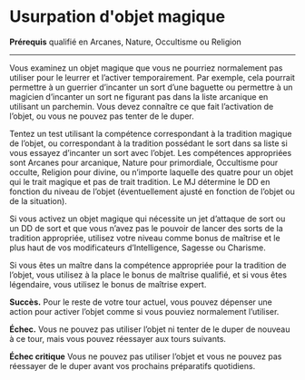 # Usurpation d'objet magique

<p><strong>Prérequis</strong> qualifié en Arcanes, Nature, Occultisme ou Religion</p>
<hr>
<p>Vous examinez un objet magique que vous ne pourriez normalement pas utiliser pour le leurrer et l’activer temporairement. Par exemple, cela pourrait permettre à un guerrier d’incanter un sort d’une baguette ou permettre à un magicien d’incanter un sort ne figurant pas dans la liste arcanique en utilisant un parchemin. Vous devez connaître ce que fait l’activation de l’objet, ou vous ne pouvez pas tenter de le duper.</p>
<p>Tentez un test utilisant la compétence correspondant à la tradition magique de l’objet, ou correspondant à la tradition possédant le sort dans sa liste si vous essayez d’incanter un sort avec l’objet. Les compétences appropriées sont Arcanes pour arcanique, Nature pour primordiale, Occultisme pour occulte, Religion pour divine, ou n’importe laquelle des quatre pour un objet qui le trait magique et pas de trait tradition. Le MJ détermine le DD en fonction du niveau de l’objet (éventuellement ajusté en fonction de l’objet ou de la situation).</p>
<p>Si vous activez un objet magique qui nécessite un jet d’attaque de sort ou un DD de sort et que vous n’avez pas le pouvoir de lancer des sorts de la tradition appropriée, utilisez votre niveau comme bonus de maîtrise et le plus haut de vos modificateurs d’Intelligence, Sagesse ou Charisme.</p>
<p>Si vous êtes un maître dans la compétence appropriée pour la tradition de l’objet, vous utilisez à la place le bonus de maîtrise qualifié, et si vous êtes légendaire, vous utilisez le bonus de maîtrise expert.</p>
<p><strong>Succès.</strong> Pour le reste de votre tour actuel, vous pouvez dépenser une action pour activer l’objet comme si vous pouviez normalement l’utiliser.</p>
<p><strong>Échec.</strong> Vous ne pouvez pas utiliser l’objet ni tenter de le duper de nouveau à ce tour, mais vous pouvez réessayer aux tours suivants.</p>
<p><strong>Échec critique</strong> Vous ne pouvez pas utiliser l’objet et vous ne pouvez pas réessayer de le duper avant vos prochains préparatifs quotidiens.</p>